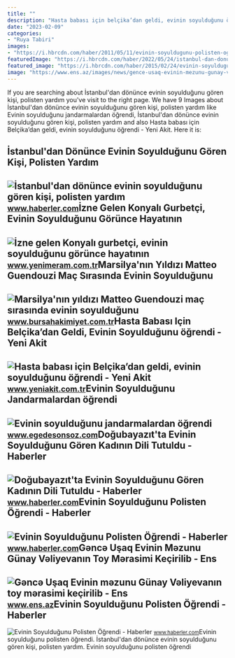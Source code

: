 ```yaml
---
title: ""
description: "Hasta babası için belçika’dan geldi, evinin soyulduğunu öğrendi"
date: "2023-02-09"
categories:
- "Ruya Tabiri"
images:
- "https://i.hbrcdn.com/haber/2011/05/11/evinin-soyuldugunu-polisten-ogrendi-2717217_amp.jpg"
featuredImage: "https://i.hbrcdn.com/haber/2022/05/24/istanbul-dan-donunce-evinin-soyuldugunu-goren-14966071_amp.jpg"
featured_image: "https://i.hbrcdn.com/haber/2015/02/24/evinin-soyuldugunu-polisten-ogrendi-7003300_x_amp.jpg"
image: "https://www.ens.az/images/news/gence-usaq-evinin-mezunu-gunay-veliyevanin-toy-merasimi-kecirilib.jpeg"
---
```


If you are searching about İstanbul'dan dönünce evinin soyulduğunu gören kişi, polisten yardım you've visit to the right page. We have 9 Images about İstanbul'dan dönünce evinin soyulduğunu gören kişi, polisten yardım like Evinin soyulduğunu jandarmalardan öğrendi, İstanbul'dan dönünce evinin soyulduğunu gören kişi, polisten yardım and also Hasta babası için Belçika’dan geldi, evinin soyulduğunu öğrendi - Yeni Akit. Here it is:

İstanbul'dan Dönünce Evinin Soyulduğunu Gören Kişi, Polisten Yardım
-------------------------------------------------------------------

 ![İstanbul'dan dönünce evinin soyulduğunu gören kişi, polisten yardım](https://i.hbrcdn.com/haber/2022/05/24/istanbul-dan-donunce-evinin-soyuldugunu-goren-14966071_amp.jpg) <small>www.haberler.com</small>İzne Gelen Konyalı Gurbetçi, Evinin Soyulduğunu Görünce Hayatının
-----------------------------------------------------------------

 ![İzne gelen Konyalı gurbetçi, evinin soyulduğunu görünce hayatının](https://www.yenimeram.com.tr/wp-content/uploads/2021/12/31/izne-gelen-konyali-gurbetci-evinin-soyuldugunu-gorunce-hayatinin-sokunu-yasadi-9427.jpg) <small>www.yenimeram.com.tr</small>Marsilya'nın Yıldızı Matteo Guendouzi Maç Sırasında Evinin Soyulduğunu
----------------------------------------------------------------------

 ![Marsilya'nın yıldızı Matteo Guendouzi maç sırasında evinin soyulduğunu](https://www.bursahakimiyet.com.tr/static/ma/marsilya-nin-yildizi-matteo-guendouzi-mac-sirasinda-evinin-soyuldugunu-ogrendi-1691221872-772-x750.webp) <small>www.bursahakimiyet.com.tr</small>Hasta Babası Için Belçika’dan Geldi, Evinin Soyulduğunu öğrendi - Yeni Akit
---------------------------------------------------------------------------

 ![Hasta babası için Belçika’dan geldi, evinin soyulduğunu öğrendi - Yeni Akit](https://cdn.yeniakit.com.tr/images/news/625/hasta-babasi-icin-belcikadan-geldi-evinin-soyuldugunu-ogrendi-1577530456.jpg) <small>www.yeniakit.com.tr</small>Evinin Soyulduğunu Jandarmalardan öğrendi
-----------------------------------------

 ![Evinin soyulduğunu jandarmalardan öğrendi](https://www.egedesonsoz.com/haber_resim/evinin-soyuldugunu-jandarmalardan-ogrendi-1096893.jpg) <small>www.egedesonsoz.com</small>Doğubayazıt'ta Evinin Soyulduğunu Gören Kadının Dili Tutuldu - Haberler
-----------------------------------------------------------------------

 ![Doğubayazıt'ta Evinin Soyulduğunu Gören Kadının Dili Tutuldu - Haberler](https://i.hbrcdn.com/haber/2014/04/10/dogubayazit-ta-evinin-soyuldugunu-goren-kadinin-5894055_6000_amp.jpg) <small>www.haberler.com</small>Evinin Soyulduğunu Polisten Öğrendi - Haberler
----------------------------------------------

 ![Evinin Soyulduğunu Polisten Öğrendi - Haberler](https://i.hbrcdn.com/haber/2011/05/11/evinin-soyuldugunu-polisten-ogrendi-2717217_amp.jpg) <small>www.haberler.com</small>Gəncə Uşaq Evinin Məzunu Günay Vəliyevanın Toy Mərasimi Keçirilib - Ens
-----------------------------------------------------------------------

 ![Gəncə Uşaq Evinin məzunu Günay Vəliyevanın toy mərasimi keçirilib - Ens](https://www.ens.az/images/news/gence-usaq-evinin-mezunu-gunay-veliyevanin-toy-merasimi-kecirilib.jpeg) <small>www.ens.az</small>Evinin Soyulduğunu Polisten Öğrendi - Haberler
----------------------------------------------

 ![Evinin Soyulduğunu Polisten Öğrendi - Haberler](https://i.hbrcdn.com/haber/2015/02/24/evinin-soyuldugunu-polisten-ogrendi-7003300_x_amp.jpg) <small>www.haberler.com</small>Evinin soyulduğunu polisten öğrendi. İstanbul'dan dönünce evinin soyulduğunu gören kişi, polisten yardım. Evinin soyulduğunu polisten öğrendi
